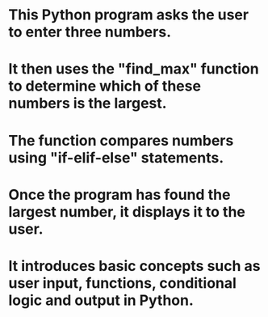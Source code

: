 # This Python program asks the user to enter three numbers. 
# It then uses the "find_max" function to determine which of these numbers is the largest. 
# The function compares numbers using "if-elif-else" statements. 
# Once the program has found the largest number, it displays it to the user. 
# It introduces basic concepts such as user input, functions, conditional logic and output in Python.
